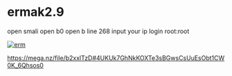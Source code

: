 # ermak2.9
open smali
open b0
open b
line 268 input your ip
login root:root

<a href="https://ibb.co/3YQfsTX"><img src="https://i.ibb.co/TqdKTwX/erm.png" alt="erm" border="0"></a>

https://mega.nz/file/b2xxlTzD#4UKUk7GhNkKOXTe3sBGwsCsUuEsObt1CW0K_6Qhsos0

